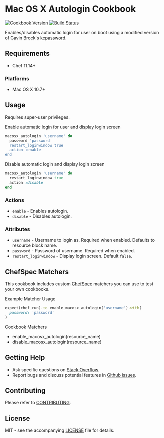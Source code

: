 # Mac OS X Autologin Cookbook

[![Cookbook Version](http://img.shields.io/cookbook/v/macosx_autologin.svg?style=flat-square)][cookbook]
[![Build Status](http://img.shields.io/travis/dhoer/chef-macosx_autologin.svg?style=flat-square)][travis]

[cookbook]: https://supermarket.chef.io/cookbooks/macosx_autologin
[travis]: https://travis-ci.org/dhoer/chef-macosx_autologin

Enables/disables automatic login for user on boot using a modified version of 
Gavin Brock's [kcpassword](http://www.brock-family.org/gavin/perl/kcpassword.html). 
                                                  
## Requirements

- Chef 11.14+ 

### Platforms

- Mac OS X 10.7+

## Usage

Requires super-user privileges. 

Enable automatic login for user and display login screen

```ruby
macosx_autologin 'username' do
  password 'password
  restart_loginwindow true
  action :enable
end
```

Disable automatic login and display login screen

```ruby
macosx_autologin 'username' do
  restart_loginwindow true
  action :disable
end
```

### Actions

- `enable` - Enables autologin.
- `disable` - Disables autologin.

### Attributes

- `username` - Username to login as. Required when enabled. Defaults 
to resource block name. 
- `password` - Password of username. Required when enabled.
- `restart_loginwindow` - Display login screen. Default `false`.

## ChefSpec Matchers

This cookbook includes custom [ChefSpec](https://github.com/sethvargo/chefspec) matchers you can use to test 
your own cookbooks.

Example Matcher Usage

```ruby
expect(chef_run).to enable_macosx_autologin('username').with(
  password: 'password'
)
```
      
Cookbook Matchers

- enable_macosx_autologin(resource_name)
- disable_macosx_autologin(resource_name)

## Getting Help

- Ask specific questions on [Stack Overflow](http://stackoverflow.com/questions/tagged/osx+autologin).
- Report bugs and discuss potential features in
[Github issues](https://github.com/dhoer/chef-macosx_autologin/issues).

## Contributing

Please refer to [CONTRIBUTING](https://github.com/dhoer/chef-macosx_autologin/blob/master/CONTRIBUTING.md).

## License

MIT - see the accompanying [LICENSE](https://github.com/dhoer/chef-macosx_autologin/blob/master/LICENSE.md) file
for details.
